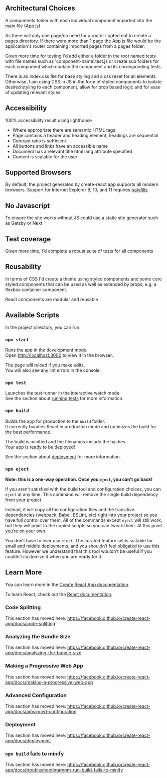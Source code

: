 ## Architectural Choices

A components folder with each individual component imported into the main file (App.js)

As there will only one page/no need for a router I opted not to create a pages directory. If there were more than 1 page the App.js file would be the application's router containing imported pages from a pages folder.

Given more time for testing I'd add either a folder in the root named tests with file names such as 'component-name'.test.js or create sub folders for each component which contain the component and its corrosponding tests.

There is an index.css file for base styling and a css reset for all elements. Otherwise, I am using CSS in JS in the form of styled components to isolate desired styling to each component, allow for prop based logic and for ease of updating relevant styles.

## Accessibility

[](https://imgur.com/a/GUMGuf0)
100% accessibility result using lighthouse

- Where appropriate there are semantic HTML tags
- Page contains a header and heading element, headings are sequential
- Contrast ratio is sufficient
- All buttons and links have an accessible name
- Document has a relevant title
  html lang attribute specified
- Content is scalable for the user

## Supported Browsers

By default, the project generated by create-react app supports all modern browsers. Support for Internet Explorer 9, 10, and 11 requires [polyfills](https://create-react-app.dev/docs/supported-browsers-features/)

## No Javascript

To ensure the site works without JS could use a static site generator such as Gatsby or Next

## Test coverage

Given more time, I'd complete a robust suite of tests for all components

## Reusability

In terms of CSS I'd create a theme using styled components and some core styled components that can be used as well as extended by props, e.g. a flexbox container component.

React components are modular and reusable

## Available Scripts

In the project directory, you can run:

### `npm start`

Runs the app in the development mode.<br />
Open [http://localhost:3000](http://localhost:3000) to view it in the browser.

The page will reload if you make edits.<br />
You will also see any lint errors in the console.

### `npm test`

Launches the test runner in the interactive watch mode.<br />
See the section about [running tests](https://facebook.github.io/create-react-app/docs/running-tests) for more information.

### `npm build`

Builds the app for production to the `build` folder.<br />
It correctly bundles React in production mode and optimizes the build for the best performance.

The build is minified and the filenames include the hashes.<br />
Your app is ready to be deployed!

See the section about [deployment](https://facebook.github.io/create-react-app/docs/deployment) for more information.

### `npm eject`

**Note: this is a one-way operation. Once you `eject`, you can’t go back!**

If you aren’t satisfied with the build tool and configuration choices, you can `eject` at any time. This command will remove the single build dependency from your project.

Instead, it will copy all the configuration files and the transitive dependencies (webpack, Babel, ESLint, etc) right into your project so you have full control over them. All of the commands except `eject` will still work, but they will point to the copied scripts so you can tweak them. At this point you’re on your own.

You don’t have to ever use `eject`. The curated feature set is suitable for small and middle deployments, and you shouldn’t feel obligated to use this feature. However we understand that this tool wouldn’t be useful if you couldn’t customize it when you are ready for it.

## Learn More

You can learn more in the [Create React App documentation](https://facebook.github.io/create-react-app/docs/getting-started).

To learn React, check out the [React documentation](https://reactjs.org/).

### Code Splitting

This section has moved here: https://facebook.github.io/create-react-app/docs/code-splitting

### Analyzing the Bundle Size

This section has moved here: https://facebook.github.io/create-react-app/docs/analyzing-the-bundle-size

### Making a Progressive Web App

This section has moved here: https://facebook.github.io/create-react-app/docs/making-a-progressive-web-app

### Advanced Configuration

This section has moved here: https://facebook.github.io/create-react-app/docs/advanced-configuration

### Deployment

This section has moved here: https://facebook.github.io/create-react-app/docs/deployment

### `npm build` fails to minify

This section has moved here: https://facebook.github.io/create-react-app/docs/troubleshooting#npm-run-build-fails-to-minify
